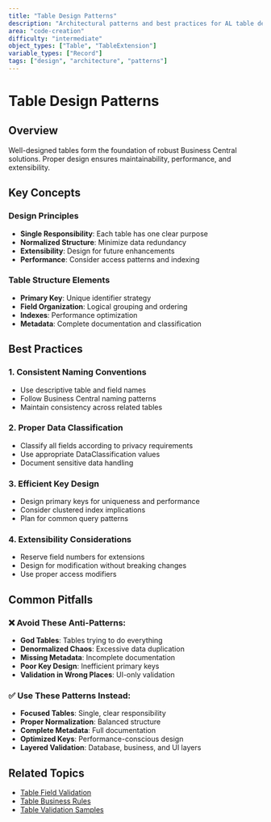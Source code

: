 ```yaml
---
title: "Table Design Patterns"
description: "Architectural patterns and best practices for AL table design"
area: "code-creation"
difficulty: "intermediate"
object_types: ["Table", "TableExtension"]
variable_types: ["Record"]
tags: ["design", "architecture", "patterns"]
---
```


# Table Design Patterns

## Overview
Well-designed tables form the foundation of robust Business Central solutions. Proper design ensures maintainability, performance, and extensibility.

## Key Concepts

### Design Principles
- **Single Responsibility**: Each table has one clear purpose
- **Normalized Structure**: Minimize data redundancy
- **Extensibility**: Design for future enhancements
- **Performance**: Consider access patterns and indexing

### Table Structure Elements
- **Primary Key**: Unique identifier strategy
- **Field Organization**: Logical grouping and ordering
- **Indexes**: Performance optimization
- **Metadata**: Complete documentation and classification

## Best Practices

### 1. Consistent Naming Conventions
- Use descriptive table and field names
- Follow Business Central naming patterns
- Maintain consistency across related tables

### 2. Proper Data Classification
- Classify all fields according to privacy requirements
- Use appropriate DataClassification values
- Document sensitive data handling

### 3. Efficient Key Design
- Design primary keys for uniqueness and performance
- Consider clustered index implications
- Plan for common query patterns

### 4. Extensibility Considerations
- Reserve field numbers for extensions
- Design for modification without breaking changes
- Use proper access modifiers

## Common Pitfalls

### ❌ Avoid These Anti-Patterns:
- **God Tables**: Tables trying to do everything
- **Denormalized Chaos**: Excessive data duplication
- **Missing Metadata**: Incomplete documentation
- **Poor Key Design**: Inefficient primary keys
- **Validation in Wrong Places**: UI-only validation

### ✅ Use These Patterns Instead:
- **Focused Tables**: Single, clear responsibility
- **Proper Normalization**: Balanced structure
- **Complete Metadata**: Full documentation
- **Optimized Keys**: Performance-conscious design
- **Layered Validation**: Database, business, and UI layers

## Related Topics
- [Table Field Validation](table-field-validation.md)
- [Table Business Rules](table-business-rules.md)
- [Table Validation Samples](table-validation-samples.md)
